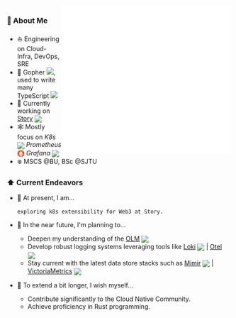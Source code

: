 <img width="380" align="right" src="/github-metrics.svg" alt="Metrics">

### 📖 About Me
- ⛵ Engineering on Cloud-Infra, DevOps, SRE
- 🐾 Gopher <img src="https://eksctl.io/img/gophers.png" height="16em" />, used to write many TypeScript <img src="https://github.com/Kavinjsir/Kavinjsir/assets/18136486/51348c54-2389-48b0-b432-739a11e0cc17" height="16em" />
- 🏹 Currently working on [Story](https://www.story.foundation/) <img src="https://github.com/user-attachments/assets/7d83466f-312a-41ad-98e5-32ac78451cdd" height="24em" align="center"/>
- 🕸️ Mostly focus on _K8s <img src="https://img.icons8.com/color/48/000000/kubernetes.png" height="16em" align="center"/> Prometheus <img src="https://raw.githubusercontent.com/cncf/artwork/master/projects/prometheus/icon/color/prometheus-icon-color.svg" height="16em" align="center" /> Grafana <img src="https://grafana.com/static/img/menu/grafana2.svg" height="16em" align="center" />_
- ❄️  MSCS @BU, BSc @SJTU

### ⬆ Current Endeavors

- 🔨 At present, I am...

    ```
    exploring k8s extensibility for Web3 at Story.
    ```

- 🎯 In the near future, I'm planning to...
  - Deepen my understanding of the [OLM](https://github.com/operator-framework/operator-lifecycle-manager) <img src="https://olm.operatorframework.io/favicons/favicon-32x32.png" height="16em" align="center" />
  - Develop robust logging systems leveraging tools like [Loki](https://github.com/grafana/loki) <img src="https://grafana.com/static/img/logos/logo-loki.svg" height="16em" align="center" /> | [Otel](https://opentelemetry.io/docs/specs/otel/logs/) <img src="https://github.com/Kavinjsir/Kavinjsir/assets/18136486/af2ab1a1-1701-4005-9dc6-da39d6d66cd3" height="16em" align="center" />
  - Stay current with the latest data store stacks such as [Mimir](https://github.com/grafana/mimir) <img src="https://grafana.com/static/img/logos/logo-mimir.svg" height="16em" align="center" /> | [VictoriaMetrics](https://docs.victoriametrics.com/Single-server-VictoriaMetrics.html) <img src="https://github.com/Kavinjsir/Kavinjsir/assets/18136486/571c13d4-2ed5-45b2-98df-f2fe96b08ebb" height="16em" align="center" />
- 🧐 To extend a bit longer, I wish myself...
  - Contribute significantly to the Cloud Native Community.
  - Achieve proficiency in Rust programming.
